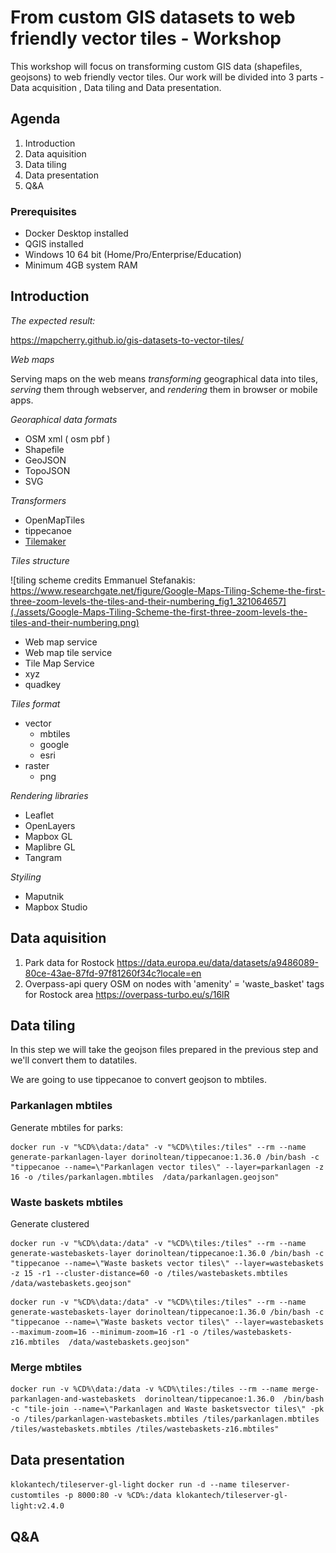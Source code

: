 # From custom GIS datasets to web friendly vector tiles - Workshop

This workshop will focus on transforming custom GIS data (shapefiles, geojsons) to web friendly vector tiles. Our work will be divided into 3 parts - Data acquisition , Data tiling and Data presentation.

## Agenda

1. Introduction
2. Data aquisition
3. Data tiling
4. Data presentation
5. Q&A


### Prerequisites

 - Docker Desktop installed 
 - QGIS installed
 - Windows 10 64 bit (Home/Pro/Enterprise/Education)
 - Minimum 4GB system RAM


## Introduction


*The expected result:*

https://mapcherry.github.io/gis-datasets-to-vector-tiles/

*Web maps*

Serving maps on the web means _transforming_ geographical data into tiles, _serving_ them through webserver, and _rendering_ them in browser or mobile apps.

*Georaphical data formats*

* OSM xml ( osm pbf )
* Shapefile
* GeoJSON
* TopoJSON
* SVG

*Transformers*

* OpenMapTiles
* tippecanoe
* [Tilemaker](https://github.com/systemed/tilemaker)


*Tiles structure*

![tiling scheme credits Emmanuel Stefanakis: https://www.researchgate.net/figure/Google-Maps-Tiling-Scheme-the-first-three-zoom-levels-the-tiles-and-their-numbering_fig1_321064657](./assets/Google-Maps-Tiling-Scheme-the-first-three-zoom-levels-the-tiles-and-their-numbering.png)

 * Web map service
 * Web map tile service
 * Tile Map Service
 * xyz
 * quadkey


*Tiles format* 

 * vector
   * mbtiles
   * google
   * esri
 * raster
   * png


*Rendering libraries*

* Leaflet
* OpenLayers
* Mapbox GL 
* Maplibre GL
* Tangram

*Styiling*

* Maputnik
* Mapbox Studio


## Data aquisition
1. Park data for Rostock https://data.europa.eu/data/datasets/a9486089-80ce-43ae-87fd-97f81260f34c?locale=en
2. Overpass-api query OSM on nodes with 'amenity' = 'waste_basket' tags for Rostock area  https://overpass-turbo.eu/s/16lR


## Data tiling

In this step we will take the geojson files prepared in the previous step and we'll convert them to datatiles.

We are going to use tippecanoe to convert geojson to mbtiles.

### Parkanlagen mbtiles


Generate mbtiles for parks:

```
docker run -v "%CD%\data:/data" -v "%CD%\tiles:/tiles" --rm --name generate-parkanlagen-layer dorinoltean/tippecanoe:1.36.0 /bin/bash -c "tippecanoe --name=\"Parkanlagen vector tiles\" --layer=parkanlagen -z 16 -o /tiles/parkanlagen.mbtiles  /data/parkanlagen.geojson"
```


### Waste baskets mbtiles


Generate clustered 

```
docker run -v "%CD%\data:/data" -v "%CD%\tiles:/tiles" --rm --name generate-wastebaskets-layer dorinoltean/tippecanoe:1.36.0 /bin/bash -c "tippecanoe --name=\"Waste baskets vector tiles\" --layer=wastebaskets -z 15 -r1 --cluster-distance=60 -o /tiles/wastebaskets.mbtiles  /data/wastebaskets.geojson"
```

```
docker run -v "%CD%\data:/data" -v "%CD%\tiles:/tiles" --rm --name generate-wastebaskets-layer dorinoltean/tippecanoe:1.36.0 /bin/bash -c "tippecanoe --name=\"Waste baskets vector tiles\" --layer=wastebaskets --maximum-zoom=16 --minimum-zoom=16 -r1 -o /tiles/wastebaskets-z16.mbtiles  /data/wastebaskets.geojson"
```


### Merge mbtiles



```
docker run -v %CD%\data:/data -v %CD%\tiles:/tiles --rm --name merge-parkanlagen-and-wastebaskets  dorinoltean/tippecanoe:1.36.0  /bin/bash -c "tile-join --name=\"Parkanlagen and Waste basketsvector tiles\" -pk -o /tiles/parkanlagen-wastebaskets.mbtiles /tiles/parkanlagen.mbtiles /tiles/wastebaskets.mbtiles /tiles/wastebaskets-z16.mbtiles"
```


## Data presentation

`klokantech/tileserver-gl-light`
``` docker run -d --name tileserver-customtiles -p 8000:80 -v %CD%:/data klokantech/tileserver-gl-light:v2.4.0 ```

## Q&A
